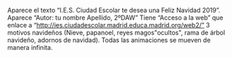 Aparece el texto “I.E.S. Ciudad Escolar te desea una Feliz Navidad 2019”.
Aparece “Autor: tu nombre Apellido, 2ºDAW”
Tiene “Acceso a la web” que enlace a “http://ies.ciudadescolar.madrid.educa.madrid.org/web2/”
3 motivos navideños (Nieve, papanoel, reyes magos"ocultos", rama de árbol navideño, adornos de navidad).
Todas las animaciones se mueven de manera infinita.
